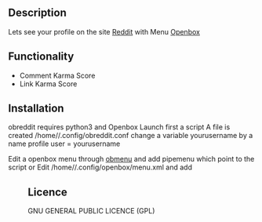 Description
-----------

Lets see your profile on the site [Reddit](http://www.reddit.com) with Menu [Openbox](http://openbox.org/)

Functionality
--------------

- Comment Karma Score
- Link Karma Score

Installation
------------

obreddit requires python3 and Openbox
Launch first a script
A file is created /home/<username>/.config/obreddit.conf
change a variable yourusername by a name profile
user = yourusername

Edit a openbox menu through [obmenu](http://obmenu.sourceforge.net/) and add pipemenu which point to the script
or Edit /home/<username>/.config/openbox/menu.xml
and add <menu execute="python /home/<username>/obreddit.py" id="pipe-xxxx" label="Reddit"/>

Licence
-------

GNU GENERAL PUBLIC LICENCE (GPL)
